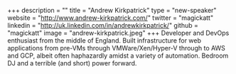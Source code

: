 +++
description = ""
title = "Andrew Kirkpatrick"
type = "new-speaker"
website = "http://www.andrew-kirkpatrick.com/"
twitter = "magickatt"
linkedin = "http://uk.linkedin.com/in/andrewkirkpatrick/"
github = "magickatt"
image = "andrew-kirkpatrick.jpeg"
+++
Developer and DevOps enthusiast from the middle of England. Built infrastructure for web applications from pre-VMs through VMWare/Xen/Hyper-V through to AWS and GCP, albeit often haphazardly amidst a variety of automation. Bedroom DJ and a terrible (and short) power forward.